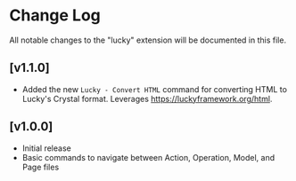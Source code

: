 # Change Log

All notable changes to the "lucky" extension will be documented in this file.

## [v1.1.0]

- Added the new `Lucky - Convert HTML` command for converting HTML to Lucky's Crystal format. Leverages https://luckyframework.org/html.

## [v1.0.0]

- Initial release
- Basic commands to navigate between Action, Operation, Model, and Page files

